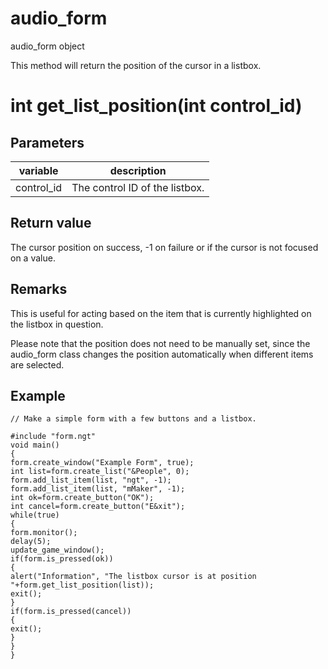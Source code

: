 # audio_form

audio_form object

This method will return the position of the cursor in a listbox.

# int get_list_position(int control_id)

## Parameters

variable | description
---|---
control_id | The control ID of the listbox.

## Return value

The cursor position on success, -1 on failure or if the cursor is not focused on a value.

## Remarks

This is useful for acting based on the item that is currently highlighted on the listbox in question.

Please note that the position does not need to be manually set, since the audio_form class changes the position automatically when different items are selected.

## Example

```
// Make a simple form with a few buttons and a listbox.

#include "form.ngt"
void main()
{
form.create_window("Example Form", true);
int list=form.create_list("&People", 0);
form.add_list_item(list, "ngt", -1);
form.add_list_item(list, "mMaker", -1);
int ok=form.create_button("OK");
int cancel=form.create_button("E&xit");
while(true)
{
form.monitor();
delay(5);
update_game_window();
if(form.is_pressed(ok))
{
alert("Information", "The listbox cursor is at position "+form.get_list_position(list));
exit();
}
if(form.is_pressed(cancel))
{
exit();
}
}
}
```